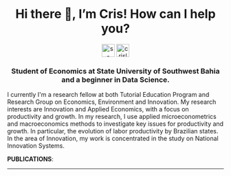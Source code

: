 

<h1 align="center"> Hi there 👋, I’m Cris! How can I help you?  </h1>

<p align="center">
    <a href="https://www.linkedin.com/in/s-alvescrislane" target="blank"><img align="center" src="https://cdn.jsdelivr.net/npm/simple-icons@3.0.1/icons/linkedin.svg" alt="s-alvescrislane" height="30" width="30" /></a> 
    <a href="https://mail.protonmail.com/login" target="blank"><img align="center" src="https://cdn.jsdelivr.net/npm/simple-icons@3.0.1/icons/protonmail.svg" alt="crislanealves@protonmail.com" height="30" width="30" /></a>
</p> 

<h3 align="center">Student of Economics at State University of Southwest Bahia and a beginner in Data Science. </h3>

<p align="center">

I currently I'm a research fellow at both Tutorial Education Program and Research Group on Economics, Environment and Innovation. 
My research interests are Innovation and Applied Economics, with a focus on productivity and growth. In my research, I use applied microeconometrics and macroeconomics methods to investigate key issues for productivity and growth. In particular, the evolution of labor productivity by Brazilian states. In the area of Innovation, my work is concentrated in the study on National Innovation Systems.

**PUBLICATIONS**:




</a>
</p>

---




